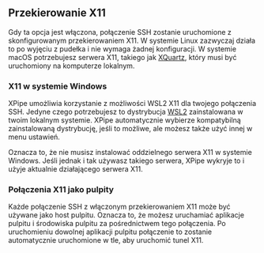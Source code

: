 ## Przekierowanie X11

Gdy ta opcja jest włączona, połączenie SSH zostanie uruchomione z skonfigurowanym przekierowaniem X11. W systemie Linux zazwyczaj działa to po wyjęciu z pudełka i nie wymaga żadnej konfiguracji. W systemie macOS potrzebujesz serwera X11, takiego jak [XQuartz](https://www.xquartz.org/), który musi być uruchomiony na komputerze lokalnym.

### X11 w systemie Windows

XPipe umożliwia korzystanie z możliwości WSL2 X11 dla twojego połączenia SSH. Jedyne czego potrzebujesz to dystrybucja [WSL2](https://learn.microsoft.com/en-us/windows/wsl/install) zainstalowana w twoim lokalnym systemie. XPipe automatycznie wybierze kompatybilną zainstalowaną dystrybucję, jeśli to możliwe, ale możesz także użyć innej w menu ustawień.

Oznacza to, że nie musisz instalować oddzielnego serwera X11 w systemie Windows. Jeśli jednak i tak używasz takiego serwera, XPipe wykryje to i użyje aktualnie działającego serwera X11.

### Połączenia X11 jako pulpity

Każde połączenie SSH z włączonym przekierowaniem X11 może być używane jako host pulpitu. Oznacza to, że możesz uruchamiać aplikacje pulpitu i środowiska pulpitu za pośrednictwem tego połączenia. Po uruchomieniu dowolnej aplikacji pulpitu połączenie to zostanie automatycznie uruchomione w tle, aby uruchomić tunel X11.
